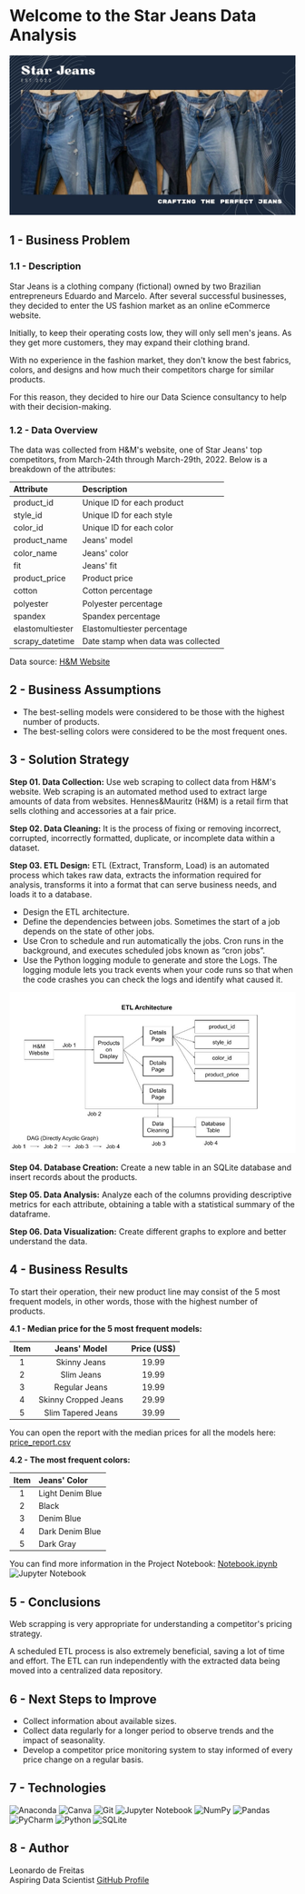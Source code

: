 # Welcome to the Star Jeans Data Analysis
![alt text](https://github.com/lfreitas16/Webscraping-Star-Jeans/blob/main/star_jeans.jpg?raw=true)

## 1 - Business Problem

### 1.1 - Description

Star Jeans is a clothing company (fictional) owned by two Brazilian entrepreneurs Eduardo and Marcelo. After several successful businesses, they decided to enter the US fashion market as an online eCommerce website.

Initially, to keep their operating costs low, they will only sell men's jeans. As they get more customers, they may expand their clothing brand.

With no experience in the fashion market, they don't know the best fabrics, colors, and designs and how much their competitors charge for similar products.

For this reason, they decided to hire our Data Science consultancy to help with their decision-making.

### 1.2 - Data Overview

The data was collected from H&M's website, one of Star Jeans' top competitors, from March-24th through March-29th, 2022. Below is a breakdown of the attributes:

| Attribute | Description |
| :----- | :----- |
| product_id | Unique ID for each product |
| style_id | Unique ID for each style |
| color_id | Unique ID for each color |
| product_name | Jeans' model |
| color_name | Jeans' color |
| fit | Jeans' fit |
| product_price | Product price |
| cotton | Cotton percentage |
| polyester | Polyester percentage |
| spandex | Spandex percentage |
| elastomultiester | Elastomultiester percentage |
| scrapy_datetime | Date stamp when data was collected |

Data source: [H&M Website](https://www2.hm.com/en_us/men/products/jeans.html)

## 2 - Business Assumptions

* The best-selling models were considered to be those with the highest number of products.
* The best-selling colors were considered to be the most frequent ones.

## 3 - Solution Strategy

**Step 01. Data Collection:** Use web scraping to collect data from H&M's website. Web scraping is an automated method used to extract large amounts of data from websites. Hennes&Mauritz (H&M) is a retail firm that sells clothing and accessories at a fair price.

**Step 02. Data Cleaning:** It is the process of fixing or removing incorrect, corrupted, incorrectly formatted, duplicate, or incomplete data within a dataset.

**Step 03. ETL Design:** ETL (Extract, Transform, Load) is an automated process which takes raw data, extracts the information required for analysis, transforms it into a format that can serve business needs, and loads it to a database.

* Design the ETL architecture.
* Define the dependencies between jobs. Sometimes the start of a job depends on the state of other jobs.
* Use Cron to schedule and run automatically the jobs. Cron runs in the background, and executes scheduled jobs known as “cron jobs”.
* Use the Python logging module to generate and store the Logs. The logging module lets you track events when your code runs so that when the code crashes you can check the logs and identify what caused it.

![ETL Architecture](https://github.com/lfreitas16/Webscraping-Star-Jeans/blob/main/ETL_architecture.jpg?raw=true)

**Step 04. Database Creation:** Create a new table in an SQLite database and insert records about the products.

**Step 05. Data Analysis:** Analyze each of the columns providing descriptive metrics for each attribute, obtaining a table with a statistical summary of the dataframe. 

**Step 06. Data Visualization:** Create different graphs to explore and better understand the data.

## 4 - Business Results

To start their operation, their new product line may consist of the 5 most frequent models, in other words, those with the highest number of products.

**4.1 - Median price for the 5 most frequent models:** 

| Item | Jeans' Model | Price (US$) |
| :-----: | :-----: | :-----: |
| 1 | Skinny Jeans | 19.99 |
| 2 | Slim Jeans | 19.99 |
| 3 | Regular Jeans | 19.99 |
| 4 | Skinny Cropped Jeans | 29.99 |
| 5 | Slim Tapered Jeans | 39.99 |

You can open the report with the median prices for all the models here:
[price_report.csv](https://github.com/lfreitas16/Webscraping-Star-Jeans/blob/main/price_report.csv)

**4.2 - The most frequent colors:** 

| Item | Jeans' Color |
| :-----: | :----- |
| 1 | Light Denim Blue |
| 2 | Black |
| 3 | Denim Blue |
| 4 | Dark Denim Blue |
| 5 | Dark Gray |

You can find more information in the Project Notebook: [Notebook.ipynb](https://github.com/lfreitas16/Webscraping-Star-Jeans/blob/main/Notebook.ipynb)
![Jupyter Notebook](https://img.shields.io/badge/jupyter-%23FA0F00.svg?style=for-the-badge&logo=jupyter&logoColor=white)

## 5 - Conclusions

Web scrapping is very appropriate for understanding a competitor's pricing strategy.

A scheduled ETL process is also extremely beneficial, saving a lot of time and effort. The ETL can run independently with the extracted data being moved into a centralized data repository. 

## 6 - Next Steps to Improve

* Collect information about available sizes.
* Collect data regularly for a longer period to observe trends and the impact of seasonality.
* Develop a competitor price monitoring system to stay informed of every price change on a regular basis.

## 7 - Technologies

![Anaconda](https://img.shields.io/badge/Anaconda-%2344A833.svg?style=for-the-badge&logo=anaconda&logoColor=white)
![Canva](https://img.shields.io/badge/Canva-%2300C4CC.svg?style=for-the-badge&logo=Canva&logoColor=white)
![Git](https://img.shields.io/badge/git-%23F05033.svg?style=for-the-badge&logo=git&logoColor=white)
![Jupyter Notebook](https://img.shields.io/badge/jupyter-%23FA0F00.svg?style=for-the-badge&logo=jupyter&logoColor=white)
![NumPy](https://img.shields.io/badge/numpy-%23013243.svg?style=for-the-badge&logo=numpy&logoColor=white)
![Pandas](https://img.shields.io/badge/pandas-%23150458.svg?style=for-the-badge&logo=pandas&logoColor=white)
![PyCharm](https://img.shields.io/badge/pycharm-143?style=for-the-badge&logo=pycharm&logoColor=black&color=black&labelColor=green)
![Python](https://img.shields.io/badge/python-3670A0?style=for-the-badge&logo=python&logoColor=ffdd54)
![SQLite](https://img.shields.io/badge/sqlite-%2307405e.svg?style=for-the-badge&logo=sqlite&logoColor=white)

## 8 - Author

Leonardo de Freitas  
Aspiring Data Scientist
[GitHub Profile](https://github.com/lfreitas16/)
